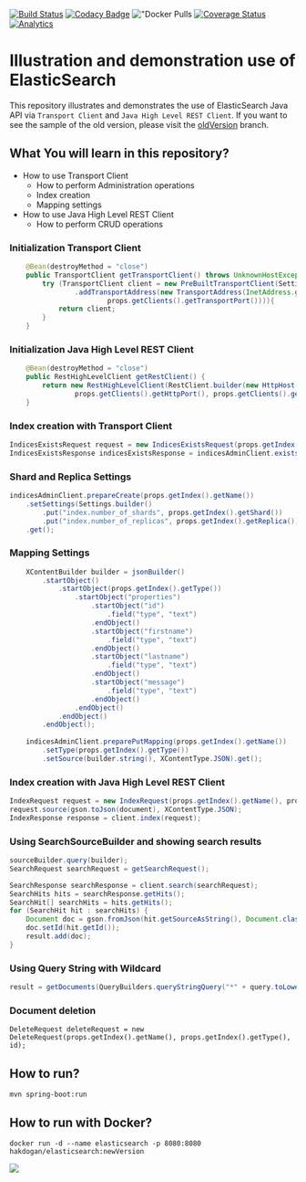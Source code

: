 [![Build Status](https://travis-ci.org/hakdogan/ElasticSearch.svg?branch=master)](https://travis-ci.org/hakdogan/ElasticSearch)
[![Codacy Badge](https://api.codacy.com/project/badge/Grade/0da01a34f91c4120aafbef85506b08d9)](https://www.codacy.com/app/hakdogan/ElasticSearch?utm_source=github.com&amp;utm_medium=referral&amp;utm_content=hakdogan/ElasticSearch&amp;utm_campaign=Badge_Grade)
!["Docker Pulls](https://img.shields.io/docker/pulls/hakdogan/elasticsearch.svg)
[![Coverage Status](https://coveralls.io/repos/github/hakdogan/ElasticSearch/badge.svg?branch=master)](https://coveralls.io/github/hakdogan/ElasticSearch?branch=master)
[![Analytics](https://ga-beacon.appspot.com/UA-110069051-1/ElasticSearch/readme)](https://github.com/igrigorik/ga-beacon)

Illustration and demonstration use of ElasticSearch
===================================================

This repository illustrates and demonstrates the use of ElasticSearch Java API via `Transport Client` and `Java High Level REST Client`. If you want to see the sample of the old version, please visit the [oldVersion](https://github.com/hakdogan/ElasticSearch/tree/oldVersion) branch.

## What You will learn in this repository?

* How to use Transport Client
  * How to perform Administration operations
  * Index creation
  * Mapping settings
* How to use Java High Level REST Client
  * How to perform CRUD operations

### Initialization Transport Client
```java
    @Bean(destroyMethod = "close")
    public TransportClient getTransportClient() throws UnknownHostException {
        try (TransportClient client = new PreBuiltTransportClient(Settings.EMPTY)
                .addTransportAddress(new TransportAddress(InetAddress.getByName(props.getClients().getHostname()),
                        props.getClients().getTransportPort()))){
            return client;
        }
    }
```

### Initialization Java High Level REST Client
```java
    @Bean(destroyMethod = "close")
    public RestHighLevelClient getRestClient() {
        return new RestHighLevelClient(RestClient.builder(new HttpHost(props.getClients().getHostname(),
                props.getClients().getHttpPort(), props.getClients().getScheme())));
    }
```

### Index creation with Transport Client
```java
IndicesExistsRequest request = new IndicesExistsRequest(props.getIndex().getName());
IndicesExistsResponse indicesExistsResponse = indicesAdminClient.exists(request).actionGet();
```

### Shard and Replica Settings
```java
indicesAdminClient.prepareCreate(props.getIndex().getName())
    .setSettings(Settings.builder()
        .put("index.number_of_shards", props.getIndex().getShard())
        .put("index.number_of_replicas", props.getIndex().getReplica()))
    .get();
```

### Mapping Settings
```java
    XContentBuilder builder = jsonBuilder()
        .startObject()
            .startObject(props.getIndex().getType())
                .startObject("properties")
                    .startObject("id")
                        .field("type", "text")
                    .endObject()
                    .startObject("firstname")
                        .field("type", "text")
                    .endObject()
                    .startObject("lastname")
                        .field("type", "text")
                    .endObject()
                    .startObject("message")
                        .field("type", "text")
                    .endObject()
                .endObject()
            .endObject()
        .endObject();
        
    indicesAdminClient.preparePutMapping(props.getIndex().getName())
        .setType(props.getIndex().getType())
        .setSource(builder.string(), XContentType.JSON).get();
```

### Index creation with Java High Level REST Client
```java
IndexRequest request = new IndexRequest(props.getIndex().getName(), props.getIndex().getType());
request.source(gson.toJson(document), XContentType.JSON);
IndexResponse response = client.index(request);
```

### Using SearchSourceBuilder and showing search results
```java
sourceBuilder.query(builder);
SearchRequest searchRequest = getSearchRequest();

SearchResponse searchResponse = client.search(searchRequest);
SearchHits hits = searchResponse.getHits();
SearchHit[] searchHits = hits.getHits();
for (SearchHit hit : searchHits) {
    Document doc = gson.fromJson(hit.getSourceAsString(), Document.class);
    doc.setId(hit.getId());
    result.add(doc);
}
```

### Using Query String with Wildcard
```java
result = getDocuments(QueryBuilders.queryStringQuery("*" + query.toLowerCase() + "*"));
```

### Document deletion
```
DeleteRequest deleteRequest = new DeleteRequest(props.getIndex().getName(), props.getIndex().getType(), id);
```

## How to run?
```
mvn spring-boot:run
```

## How to run with Docker?
```
docker run -d --name elasticsearch -p 8080:8080 hakdogan/elasticsearch:newVersion
```

![](image/image.gif)